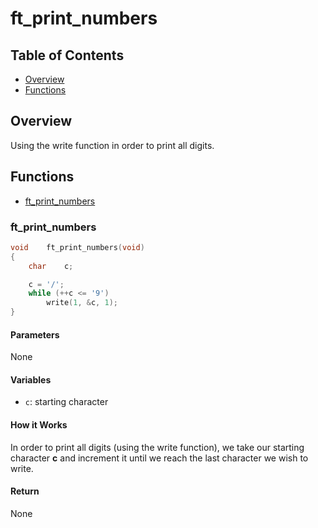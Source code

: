 # ft_print_numbers

## Table of Contents

- [Overview](#overview)
- [Functions](#functions)

## Overview

Using the write function in order to print all digits.

## Functions

- [ft_print_numbers](#ft_print_numbers)

### ft_print_numbers

```c
void	ft_print_numbers(void)
{
	char	c;

	c = '/';
	while (++c <= '9')
		write(1, &c, 1);
}
```

#### Parameters

None

#### Variables

- `c`: starting character

#### How it Works

In order to print all digits (using the write function), we take our starting character **c** and increment it until we reach the last character we wish to write.

#### Return

None